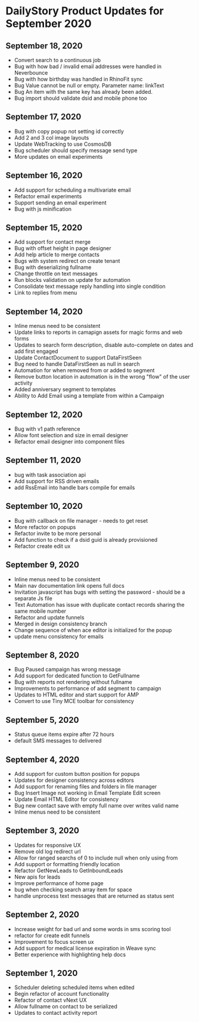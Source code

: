 # DailyStory Product Updates for September 2020
## September 18, 2020
* Convert search to a continuous job
* Bug with how bad / invalid email addresses were handled in Neverbounce
* Bug with how birthday was handled in RhinoFit sync
* Bug Value cannot be null or empty.  Parameter name: linkText
* Bug An item with the same key has already been added.
* Bug import should validate dsid and mobile phone too

## September 17, 2020
* Bug with copy popup not setting id correctly
* Add 2 and 3 col image layouts
* Update WebTracking to use CosmosDB
* Bug scheduler should specify message send type
* More updates on email experiments

## September 16, 2020
* Add support for scheduling a multivariate email
* Refactor email experiments
* Support sending an email experiment
* Bug with js minification

## September 15, 2020
* Add support for contact merge
* Bug with offset height in page designer
* Add help article to merge contacts
* Bugs with system redirect on create tenant
* Bug with deserializing fullname
* Change throttle on text messages
* Run blocks validation on update for automation
* Consolidate text message reply handling into single condition
* Link to replies from menu

## September 14, 2020
* Inline menus need to be consistent
* Update links to reports in camapign assets for magic forms and web forms
* Updates to search form description, disable auto-complete on dates and add first engaged
* Update ContactDocument to support DataFirstSeen
* Bug need to handle DataFirstSeen as null in search
* Automation for when removed from or added to segment 
* Remove button location in automation is in the wrong "flow" of the user activity
* Added anniversary segment to templates
* Ability to Add Email using a template from within a Campaign

## September 12, 2020
* Bug with v1 path reference
* Allow font selection and size in email designer
* Refactor email designer into component files

## September 11, 2020
* bug with task association api
* Add support for RSS driven emails
* add RssEmail into handle bars compile for emails

## September 10, 2020
* Bug with callback on file manager - needs to get reset
* More refactor on popups
* Refactor invite to be more personal
* Add function to check if a dsid guid is already provisioned
* Refactor create edit ux

## September 9, 2020
* Inline menus need to be consistent
* Main nav documentation link opens full docs
* Invitation javascript has bugs with setting the password - should be a separate Js file
* Text Automation has issue with duplicate contact records sharing the same mobile number
* Refactor and update funnels
* Merged in design consistency branch
* Change sequence of when ace editor is initialized for the popup
* update menu consistency for emails

## September 8, 2020
* Bug Paused campaign has wrong message
* Add support for dedicated function to GetFullname
* Bug with reports not rendering without fullname
* Improvements to performance of add segment to campaign
* Updates to HTML editor and start support for AMP
* Convert to use Tiny MCE toolbar for consistency

## September 5, 2020
* Status queue items expire after 72 hours
* default SMS messages to delivered

## September 4, 2020
* Add support for custom button position for popups
* Updates for designer consistency across editors
* Add support for renaming files and folders in file manager
* Bug Insert Image not working in Email Template Edit screen
* Update Email HTML Editor for consistency
* Bug new contact save with empty full name over writes valid name
* Inline menus need to be consistent

## September 3, 2020
* Updates for responsive UX
* Remove old log redirect url
* Allow for ranged searchs of 0 to include null when only using from
* Add support or formatting friendly location
* Refactor GetNewLeads to GetInboundLeads
* New apis for leads
* Improve performance of home page
* bug when checking search array item for space
* handle unprocess text messages that are returned as status sent

## September 2, 2020
* Increase weight for bad url and some words in sms scoring tool
* refactor for create edit funnels
* Improvement to focus screen ux
* Add support for medical license expiration in Weave sync
* Better experience with highlighting help docs

## September 1, 2020
* Scheduler deleting scheduled items when edited
* Begin refactor of account functionality
* Refactor of contact vNext UX
* Allow fullname on contact to be serialized
* Updates to contact activity report
